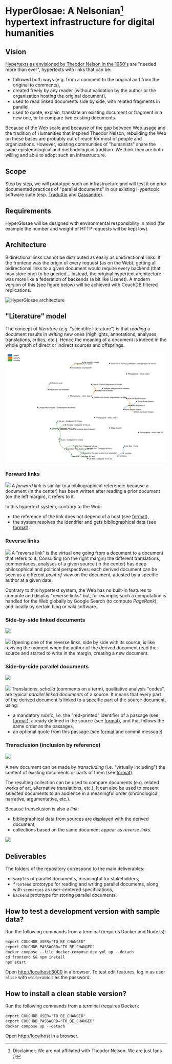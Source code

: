 # HyperGlosae: A Nelsonian[^1] hypertext infrastructure for digital humanities

## Vision

[Hypertexts as envisioned by Theodor Nelson in the 1960's](https://www.youtube.com/watch?v=hMKy52Intac) are "needed more than ever", hypertexts with links that can be:

- followed both ways (e.g. from a comment to the original and from the original to comments),
- created freely by any reader (without validation by the author or the organization hosting the original document),
- used to read linked documents side by side, with related fragments in parallel,
- used to quote, explain, translate an existing document or fragment in a new one, or to compare two existing documents.

Because of the Web scale and because of the gap between Web usage and the tradition of Humanities that inspired Theodor Nelson, rebuilding the Web on these bases are probably out of reach for most of people and organizations.
However, existing communities of "humanists" share the same epistemological and methodological tradition.
We think they are both willing and able to adopt such an infrastructure.

[^1]: Disclaimer: We are not affiliated with Theodor Nelson. We are just fans ;)

## Scope

Step by step, we will prototype such an infrastructure and will test it on prior documented practices of "parallel documents" in our existing Hypertopic software suite (esp. [TraduXio](https://hypertopic.org/traduxio) and [Cassandre](https://hypertopic.org/cassandre)).

## Requirements

HyperGlosae will be designed with environmental responsibility in mind (for example the number and weight of HTTP requests will be kept low).

## Architecture

Bidirectional links cannot be distributed as easily as unidirectional links.
If the frontend was the origin of every request (as on the Web), getting all bidirectional links to a given document would require every backend (that may store one) to be queried...
Instead, the original hypertext architecture was more like a federation of backends (a bit like Usenet).
A modern version of this (see figure below) will be achieved with CouchDB filtered replications.

![HyperGlosae architecture](./docs/architecture.png "Hypertext architecture, revisited from Nelson (1993:4/62) with current technologies (React and CouchDB).")

## "Literature" model

The concept of *literature* (*e.g.* "scientific literature") is that *reading* a document results in *writing* new ones (highlights, annotations, analyses, translations, critics, etc.).
Hence the meaning of a document is indeed in the whole graph of direct or indirect sources and offsprings.

![](docs/component_graph.png)

### Forward links

![](docs/screenshot_translator_forwardlink.png)
A *forward link* is similar to a bibliographical reference: because a document (in the center) has been written after reading a prior document (on the left margin), it refers to it.

In this hypertext system, contrary to the Web:
- the reference of the link does not depend of a host (see [format](https://github.com/Hypertopic/HyperGlosae/blob/main/samples/hyperglosae/perrault_jamborova.json#L12-L13)),
- the system resolves the identifier and gets bibliographical data (see [format](https://github.com/Hypertopic/HyperGlosae/blob/main/samples/hyperglosae/perrault_1886.json#L3-L9)).

### Reverse links

![](docs/screenshot_translatior_reverselinks.png)
A "reverse link" is the virtual one going from a document to a document that refers to it.
Consulting (on the right margin) the different translations, commentaries, analyses of a given source (in the center) has deep philosophical and political perspectives: each derived document can be seen as a different *point of view* on the document, attested by a specific author at a given date.

Contrary to this hypertext system, the Web has no built-in features to compute and display "reverse links" but, for example, such a computation is handled for the Web globally by Google Search (to compute *PageRank*), and locally by certain blog or wiki software.

### Side-by-side linked documents

![](docs/screenshot_analyst_picture_whole.png)

![](docs/screenshot_analyst_text_whole.png)
Opening one of the reverse links, side by side with its source, is like reviving the moment when the author of the derived document read the source and started to write in the margin, creating a new document.

### Side-by-side parallel documents

![](docs/screenshot_translator_parallel.png)

![](docs/screenshot_analyst_parallel.png)
Translations, *scholia* (comments on a term), qualitative analysis "codes", are typical *parallel linked documents* of a source.
It means that every part of the derived document is linked to a specific part of the source document, using:
- a mandatory *rubric*, *i.e.* the "red-printed" identifier of a passage (see [format](https://github.com/Hypertopic/HyperGlosae/blob/main/samples/hyperglosae/perrault_jamborova03.json#L9)), already defined in the source (see [format](https://github.com/Hypertopic/HyperGlosae/blob/main/samples/hyperglosae/perrault_1886_content.json#L4)), and that follows the same order as the passages,
- an optional quote from this passage (see [format](https://github.com/Hypertopic/HyperGlosae/blob/main/samples/hyperglosae/inrap_D.json#L13) and commit message).

### Transclusion (inclusion by reference)

![](docs/screenshot_historian_transclusion_links.png)

A new document can be made by *transcluding* (i.e. "virtually including") the content of existing documents or parts of them (see [format](https://github.com/Hypertopic/HyperGlosae/blob/main/samples/hyperglosae/revelation_stars.json#L9-L18)).

The resulting collection can be used to compare documents (e.g. related works of art, alternative translations, etc.).
It can also be used to present selected documents to an audience in a meaningful order (chronological, narrative, argumentative, etc.).

Because transclusion is also a *link*:
- bibliographical data from sources are displayed with the derived document,
- collections based on the same document appear as *reverse links*.

![](docs/screenshot_historian_transclusion_reverselinks.png)

## Deliverables

The folders of the repository correspond to the main deliverables:

- `samples` of parallel documents, meaningful for stakeholders,
- `frontend` prototype for reading and writing parallel documents, along with `scenarios` as user-centered specifications,
- `backend` prototype for storing parallel documents.

## How to test a development version with sample data?

Run the following commands from a terminal (requires Docker and Node.js):

```shell
export COUCHDB_USER="TO_BE_CHANGED"
export COUCHDB_PASSWORD="TO_BE_CHANGED"
docker compose --file docker-compose.dev.yml up --detach
cd frontend && npm install
npm start
```

Open <http://localhost:3000> in a browser.
To test edit features, log in as user `alice` with `whiterabbit` as the password.

## How to install a clean stable version?

Run the following commands from a terminal (requires Docker):

```shell
export COUCHDB_USER="TO_BE_CHANGED"
export COUCHDB_PASSWORD="TO_BE_CHANGED"
docker compose up --detach
```

Open <http://localhost> in a browser.

